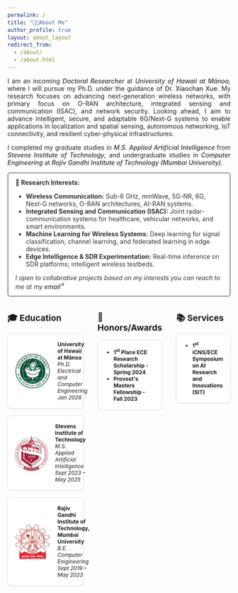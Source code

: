 ```yaml
---
permalink: /
title: "🧑‍🔬About Me"
author_profile: true
layout: about_layout
redirect_from: 
  - /about/
  - /about.html
---
```

<!-- # 🧑‍🔬About Me -->
<p style="text-align: justify; text-justify: inter-word; color: #222222">
I am an incoming <em style="color: #333333; font-weight: 475;"> Doctoral Researcher</em> at <em><a href="https://ece.hawaii.edu/home/" target="_blank" style="color: #333333; font-weight: 500; text-decoration:none;" onmouseover="this.style.textDecoration='underline'" onmouseout="this.style.textDecoration='none'"> University of Hawaii at Mānoa</a></em>, where I will pursue my Ph.D. under the guidance of <a href="https://xueshannon.github.io" target="_blank" style="color: #333333; font-weight: 500; text-decoration:none;" onmouseover="this.style.textDecoration='underline'" onmouseout="this.style.textDecoration='none'">Dr. Xiaochan Xue</a>. My research focuses on advancing next-generation wireless networks, with primary focus on O-RAN architecture, integrated sensing and communication (ISAC), and network security. Looking ahead, I aim to advance intelligent, secure, and adaptable 6G/Next-G systems to enable applications in localization and spatial sensing, autonomous networking, IoT connectivity, and resilient cyber-physical infrastructures.
</p>
<p style="text-align: justify; text-justify: inter-word; color: #222222">
I completed my graduate studies in <em style="color: #333333; font-weight: 475;">M.S. Applied Artificial Intelligence </em> from <em><a href="https://www.stevens.edu/" target="_blank" style="color: #333333; font-weight: 500; text-decoration:none;" onmouseover="this.style.textDecoration='underline'" onmouseout="this.style.textDecoration='none'">Stevens Institute of Technology</a>,</em> and undergraduate studies in <em style="color: #333333; font-weight: 475;">Computer Engineering </em> at <em><a href="https://www.mctrgit.ac.in/" target="_blank" style="color: #333333; font-weight: 500; text-decoration:none;" onmouseover="this.style.textDecoration='underline'" 
   onmouseout="this.style.textDecoration='none'">Rajiv Gandhi Institute of Technology (Mumbai University)</a></em>.
</p>

<div style="padding: 0.75rem 1rem; margin-bottom: 0.5rem; border: 2px solid #888; border-radius: 6px; background: #fff; color: #333333; ">
  <strong>🔬 Research Interests:</strong>
  <ul>
    <li><strong>Wireless Communication:</strong> Sub-6 GHz, mmWave, 5G-NR, 6G, Next-G networks, O-RAN architectures, AI-RAN systems.</li>
    <li><strong>Integrated Sensing and Communication (ISAC):</strong> Joint radar-communication systems for healthcare, vehicular networks, and smart environments.</li>
    <li><strong>Machine Learning for Wireless Systems:</strong> Deep learning for signal classification, channel learning, and federated learning in edge devices.</li>
    <li><strong>Edge Intelligence & SDR Experimentation:</strong> Real-time inference on SDR platforms; intelligent wireless testbeds.</li>
  </ul>
<em>I open to collabrative projects based on my interests you can reach to me at my  <a href="mailto:sparkar@stevens.edu" style="color: #333333; font-weight: 500; text-decoration:none;" onmouseover="this.style.textDecoration='underline'" 
   onmouseout="this.style.textDecoration='none'">email<sup>↗</sup></a></em>
</div>

<div style="display: flex; gap: 2rem; font-size: 0.8rem;">
  <div id="education" class="education-cards">
      <h2>🎓 Education</h2>
      <!-- Card 1 -->
      <div style="
      display: flex;
      align-items: center;
      background: #fff;
      border: 1px solid #e2e8f0;
      border-radius: 8px;
      padding: 1rem;
      margin-bottom: 1rem;
      box-shadow: 0 1px 3px rgba(0,0,0,0.1);
      font-size: 0.75rem;">
        <img src="/images/uhm.png" alt="University of Hawaii at Mānoa logo"
          style="width:80px; height:80px; object-fit:contain; margin-right:1rem;">
        <div style="flex:1">
          <div style="display:flex; justify-content:space-between; align-items:center;">
            <strong>University of Hawaii at Mānoa</strong>
          </div>
          <em>Ph.D. Electrical and Computer Engineering</em><br>
          <em>Jan 2026</em><br>
        </div>
      </div>
      <!-- Card 2 -->
      <div style="
      display: flex;
      align-items: center;
      background: #fff;
      border: 1px solid #e2e8f0;
      border-radius: 8px;
      padding: 1rem;
      margin-bottom: 1rem;
      box-shadow: 0 1px 3px rgba(0,0,0,0.1);
      font-size: 0.75rem;
    ">
        <img src="/images/stevens-logo.png" alt="Stevens Institute logo"
          style="width:80px; height:80px; object-fit:contain; margin-right:1rem;">
        <div style="flex:1">
          <!-- flex row for name + dates -->
          <div style="display:flex; justify-content:space-between; align-items:center;">
            <strong>Stevens Institute of Technology</strong>
          </div>
          <!-- degree and GPA below -->
          <em>M.S. Applied Artificial Intelligence</em><br>
          <em>Sept 2023 – May 2025</em><br>
          <!-- GPA -->
          <!-- GPA: 3.9/4 -->
        </div>
      </div>
      <!-- Card 3 -->
      <div style="
      display: flex;
      align-items: center;
      background: #fff;
      border: 1px solid #e2e8f0;
      border-radius: 8px;
      padding: 1rem;
      margin-bottom: 1rem;
      box-shadow: 0 1px 3px rgba(0,0,0,0.1);
      font-size: 0.75rem;
    ">
        <img src="/images/rgit-logo.jpeg" alt="MCT's RGIT logo"
          style="width:80px; height:80px; object-fit:contain; margin-right:1rem;">
        <div style="flex:1">
          <!-- flex row for name + dates -->
          <div style="display:flex; justify-content:space-between; align-items:center;">
            <strong>Rajiv Gandhi Institute of Technology, Mumbai University</strong>
          </div>
          <!-- degree and GPA below -->
          <em>B.E. Computer Enigineering</em><br>
          <em>Sept 2019 – May 2023</em><br>
          <!-- GPA: 8.81/10 -->
        </div>
      </div>
  </div>
  <!-- Left Column: Honors/Awards -->
  <div style="flex: 1;font-size: 0.8rem;" >
    <h2>🏅 Honors/Awards</h2>
    <div style="
      background: #fff;
      border: 1px solid #e2e8f0;
      border-radius: 8px;
      padding: 1rem;
      margin-bottom: 1rem;
      box-shadow: 0 1px 3px rgba(0,0,0,0.1);
      font-size: 0.75rem;
      max-width: 65vh;
    ">
      <ul style="font-weight: 700; margin:0; padding-left:1.2rem;">
        <li>1<sup>st</sup> Place ECE Research Scholarship - Spring 2024</li>
        <li>Provost's Masters Fellowship - Fall 2023</li>
      </ul>
    </div>
  </div>
  <div style="flex: 1;">
    <h2>📚 Services</h2>
    <div style="
      background: #fff;
      border: 1px solid #e2e8f0;
      border-radius: 8px;
      padding: 1rem;
      margin-bottom: 1rem;
      box-shadow: 0 1px 3px rgba(0,0,0,0.1);
      font-size: 0.75rem;
    ">
      <ul style="font-weight: 700; margin:0; padding-left:1.2rem;">
        <!-- <li>IEEE ComSoc Student Member</li>
        <li>IEEE Student Member</li> -->
        <li>1<sup>st</sup> iCNS/ECE Symposium on AI Research and Innovations (SIT)</li>
      </ul>
    </div>
  </div>
</div>